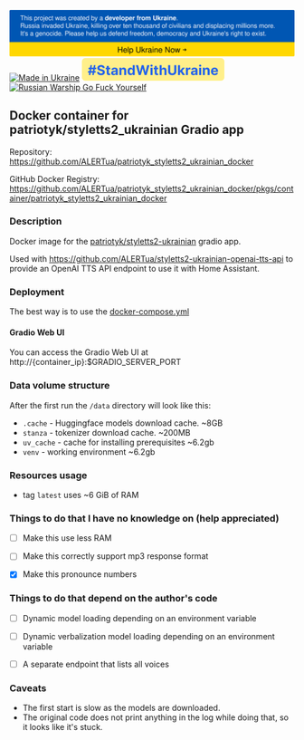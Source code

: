 [![Stand With Ukraine](https://raw.githubusercontent.com/vshymanskyy/StandWithUkraine/main/banner-direct-single.svg)](https://stand-with-ukraine.pp.ua)
[![Made in Ukraine](https://img.shields.io/badge/made_in-Ukraine-ffd700.svg?labelColor=0057b7)](https://stand-with-ukraine.pp.ua)
[![Stand With Ukraine](https://raw.githubusercontent.com/vshymanskyy/StandWithUkraine/main/badges/StandWithUkraine.svg)](https://stand-with-ukraine.pp.ua)
[![Russian Warship Go Fuck Yourself](https://raw.githubusercontent.com/vshymanskyy/StandWithUkraine/main/badges/RussianWarship.svg)](https://stand-with-ukraine.pp.ua)


## Docker container for patriotyk/styletts2_ukrainian Gradio app

Repository: https://github.com/ALERTua/patriotyk_styletts2_ukrainian_docker

GitHub Docker Registry: https://github.com/ALERTua/patriotyk_styletts2_ukrainian_docker/pkgs/container/patriotyk_styletts2_ukrainian_docker


### Description

Docker image for the [patriotyk/styletts2-ukrainian](https://huggingface.co/spaces/patriotyk/styletts2-ukrainian) gradio app.

Used with https://github.com/ALERTua/styletts2-ukrainian-openai-tts-api to provide an OpenAI TTS API endpoint to use it with Home Assistant.


### Deployment

The best way is to use the [docker-compose.yml](https://github.com/ALERTua/styletts2-ukrainian-openai-tts-api/blob/main/docker-compose.yml)


#### Gradio Web UI

You can access the Gradio Web UI at http://{container_ip}:$GRADIO_SERVER_PORT


### Data volume structure
After the first run the `/data` directory will look like this:

- `.cache` - Huggingface models download cache. ~8GB
- `stanza` - tokenizer download cache. ~200MB
- `uv_cache` - cache for installing prerequisites ~6.2gb
- `venv` - working environment ~6.2gb


### Resources usage
- tag `latest` uses ~6 GiB of RAM


### Things to do that I have no knowledge on (help appreciated)

- [ ] Make this use less RAM
- [ ] Make this correctly support mp3 response format
- [x] Make this pronounce numbers


### Things to do that depend on the author's code

- [ ] Dynamic model loading depending on an environment variable
- [ ] Dynamic verbalization model loading depending on an environment variable
- [ ] A separate endpoint that lists all voices


### Caveats

- The first start is slow as the models are downloaded.
- The original code does not print anything in the log while doing that, so it looks like it's stuck.

